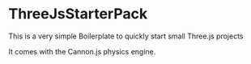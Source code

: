 # ThreeJsStarterPack

This is a very simple Boilerplate to quickly start small Three.js projects 

It comes with the Cannon.js physics engine. 

